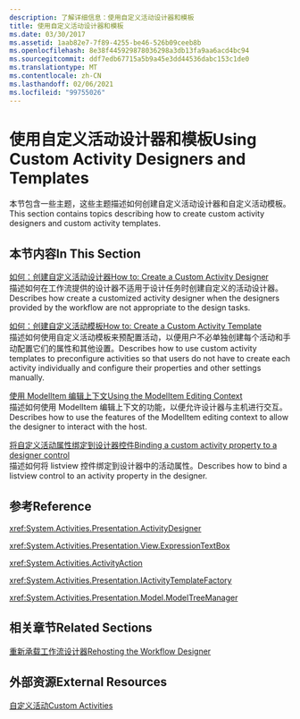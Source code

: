 ```yaml
---
description: 了解详细信息：使用自定义活动设计器和模板
title: 使用自定义活动设计器和模板
ms.date: 03/30/2017
ms.assetid: 1aab82e7-7f89-4255-be46-526b09ceeb8b
ms.openlocfilehash: 8e38f445929878036298a3db13fa9aa6acd4bc94
ms.sourcegitcommit: ddf7edb67715a5b9a45e3dd44536dabc153c1de0
ms.translationtype: MT
ms.contentlocale: zh-CN
ms.lasthandoff: 02/06/2021
ms.locfileid: "99755026"
---
```

# <a name="using-custom-activity-designers-and-templates"></a><span data-ttu-id="ece29-103">使用自定义活动设计器和模板</span><span class="sxs-lookup"><span data-stu-id="ece29-103">Using Custom Activity Designers and Templates</span></span>

<span data-ttu-id="ece29-104">本节包含一些主题，这些主题描述如何创建自定义活动设计器和自定义活动模板。</span><span class="sxs-lookup"><span data-stu-id="ece29-104">This section contains topics describing how to create custom activity designers and custom activity templates.</span></span>  
  
## <a name="in-this-section"></a><span data-ttu-id="ece29-105">本节内容</span><span class="sxs-lookup"><span data-stu-id="ece29-105">In This Section</span></span>  

 [<span data-ttu-id="ece29-106">如何：创建自定义活动设计器</span><span class="sxs-lookup"><span data-stu-id="ece29-106">How to: Create a Custom Activity Designer</span></span>](how-to-create-a-custom-activity-designer.md)  
 <span data-ttu-id="ece29-107">描述如何在工作流提供的设计器不适用于设计任务时创建自定义的活动设计器。</span><span class="sxs-lookup"><span data-stu-id="ece29-107">Describes how create a customized activity designer when the designers provided by the workflow are not appropriate to the design tasks.</span></span>  
  
 [<span data-ttu-id="ece29-108">如何：创建自定义活动模板</span><span class="sxs-lookup"><span data-stu-id="ece29-108">How to: Create a Custom Activity Template</span></span>](how-to-create-a-custom-activity-template.md)  
 <span data-ttu-id="ece29-109">描述如何使用自定义活动模板来预配置活动，以便用户不必单独创建每个活动和手动配置它们的属性和其他设置。</span><span class="sxs-lookup"><span data-stu-id="ece29-109">Describes how to use custom activity templates to preconfigure activities so that users do not have to create each activity individually and configure their properties and other settings manually.</span></span>  
  
 [<span data-ttu-id="ece29-110">使用 ModelItem 编辑上下文</span><span class="sxs-lookup"><span data-stu-id="ece29-110">Using the ModelItem Editing Context</span></span>](using-the-modelitem-editing-context.md)  
 <span data-ttu-id="ece29-111">描述如何使用 ModelItem 编辑上下文的功能，以便允许设计器与主机进行交互。</span><span class="sxs-lookup"><span data-stu-id="ece29-111">Describes how to use the features of the ModelItem editing context to allow the designer to interact with the host.</span></span>  
  
 [<span data-ttu-id="ece29-112">将自定义活动属性绑定到设计器控件</span><span class="sxs-lookup"><span data-stu-id="ece29-112">Binding a custom activity property to a designer control</span></span>](binding-a-custom-activity-property-to-a-designer-control.md)  
 <span data-ttu-id="ece29-113">描述如何将 listview 控件绑定到设计器中的活动属性。</span><span class="sxs-lookup"><span data-stu-id="ece29-113">Describes how to bind a listview control to an activity property in the designer.</span></span>  
  
## <a name="reference"></a><span data-ttu-id="ece29-114">参考</span><span class="sxs-lookup"><span data-stu-id="ece29-114">Reference</span></span>  

 <xref:System.Activities.Presentation.ActivityDesigner>  
  
 <xref:System.Activities.Presentation.View.ExpressionTextBox>  
  
 <xref:System.Activities.ActivityAction>  
  
 <xref:System.Activities.Presentation.IActivityTemplateFactory>  
  
 <xref:System.Activities.Presentation.Model.ModelTreeManager>  
  
## <a name="related-sections"></a><span data-ttu-id="ece29-115">相关章节</span><span class="sxs-lookup"><span data-stu-id="ece29-115">Related Sections</span></span>  

 [<span data-ttu-id="ece29-116">重新承载工作流设计器</span><span class="sxs-lookup"><span data-stu-id="ece29-116">Rehosting the Workflow Designer</span></span>](rehosting-the-workflow-designer.md)  
  
## <a name="external-resources"></a><span data-ttu-id="ece29-117">外部资源</span><span class="sxs-lookup"><span data-stu-id="ece29-117">External Resources</span></span>  

 [<span data-ttu-id="ece29-118">自定义活动</span><span class="sxs-lookup"><span data-stu-id="ece29-118">Custom Activities</span></span>](./samples/custom-activities.md)
